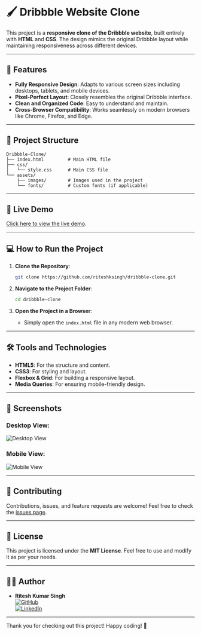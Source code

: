 # 🖌️ Dribbble Website Clone

This project is a **responsive clone of the Dribbble website**, built entirely with **HTML** and **CSS**. The design mimics the original Dribbble layout while maintaining responsiveness across different devices.

---

## 🌟 Features
- **Fully Responsive Design**: Adapts to various screen sizes including desktops, tablets, and mobile devices.
- **Pixel-Perfect Layout**: Closely resembles the original Dribbble interface.
- **Clean and Organized Code**: Easy to understand and maintain.
- **Cross-Browser Compatibility**: Works seamlessly on modern browsers like Chrome, Firefox, and Edge.

---

## 📂 Project Structure
```plaintext
Dribbble-Clone/
├── index.html         # Main HTML file
├── css/
│   └── style.css      # Main CSS file
└── assets/
    ├── images/        # Images used in the project
    └── fonts/         # Custom fonts (if applicable)
```

---

## 🚀 Live Demo
[Click here to view the live demo](#https://riteshsinghcs.github.io/dribble-clone-project/).

---

## 💻 How to Run the Project

1. **Clone the Repository**:
   ```bash
   git clone https://github.com/riteshksingh/dribbble-clone.git
   ```

2. **Navigate to the Project Folder**:
   ```bash
   cd dribbble-clone
   ```

3. **Open the Project in a Browser**:
   - Simply open the `index.html` file in any modern web browser.

---

## 🛠️ Tools and Technologies
- **HTML5**: For the structure and content.
- **CSS3**: For styling and layout.
- **Flexbox & Grid**: For building a responsive layout.
- **Media Queries**: For ensuring mobile-friendly design.

---

## 📸 Screenshots
### Desktop View:
![Desktop View](assets/images/desktop-screenshot.png)

### Mobile View:
![Mobile View](assets/images/mobile-screenshot.png)

---

## 🤝 Contributing
Contributions, issues, and feature requests are welcome! Feel free to check the [issues page](#).

---

## 📄 License
This project is licensed under the **MIT License**. Feel free to use and modify it as per your needs.

---

## 👨‍💻 Author
- **Ritesh Kumar Singh**  
  [![GitHub](https://img.shields.io/badge/-GitHub-black?style=flat&logo=github)](https://github.com/RiteshSinghCS)  
  [![LinkedIn](https://img.shields.io/badge/-LinkedIn-blue?style=flat&logo=linkedin)](https://www.linkedin.com/in/riteshkumarsinghcs/)

---

Thank you for checking out this project! Happy coding! 🚀

